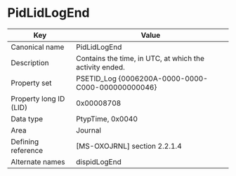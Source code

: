 # PidLidLogEnd

| Key | Value |
|---|---|
| Canonical name | PidLidLogEnd |
| Description | Contains the time, in UTC, at which the activity ended. |
| Property set | PSETID_Log {0006200A-0000-0000-C000-000000000046} |
| Property long ID (LID) | 0x00008708 |
| Data type | PtypTime, 0x0040 |
| Area | Journal |
| Defining reference | [MS-OXOJRNL] section 2.2.1.4 |
| Alternate names | dispidLogEnd |
